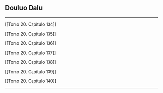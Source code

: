 
## Douluo Dalu

---

[[Tomo 20. Capítulo 134]]

[[Tomo 20. Capítulo 135]]

[[Tomo 20. Capítulo 136]]

[[Tomo 20. Capítulo 137]]

[[Tomo 20. Capítulo 138]]

[[Tomo 20. Capítulo 139]]

[[Tomo 20. Capítulo 140]]

---
